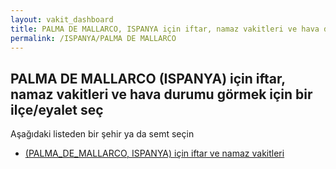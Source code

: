 ```yaml
---
layout: vakit_dashboard
title: PALMA DE MALLARCO, ISPANYA için iftar, namaz vakitleri ve hava durumu - ilçe/eyalet seç
permalink: /ISPANYA/PALMA DE MALLARCO
---
```


## PALMA DE MALLARCO (ISPANYA) için iftar, namaz vakitleri ve hava durumu  görmek için bir ilçe/eyalet seç

Aşağıdaki listeden bir şehir ya da semt seçin

* [ (PALMA_DE_MALLARCO, ISPANYA) için iftar ve namaz vakitleri](/ISPANYA/PALMA_DE_MALLARCO/)

<script type="text/javascript">
  var GLOBAL_COUNTRY = 'ISPANYA';
  var GLOBAL_CITY = 'PALMA DE MALLARCO';
  var GLOBAL_STATE = 'PALMA DE MALLARCO';
</script>

